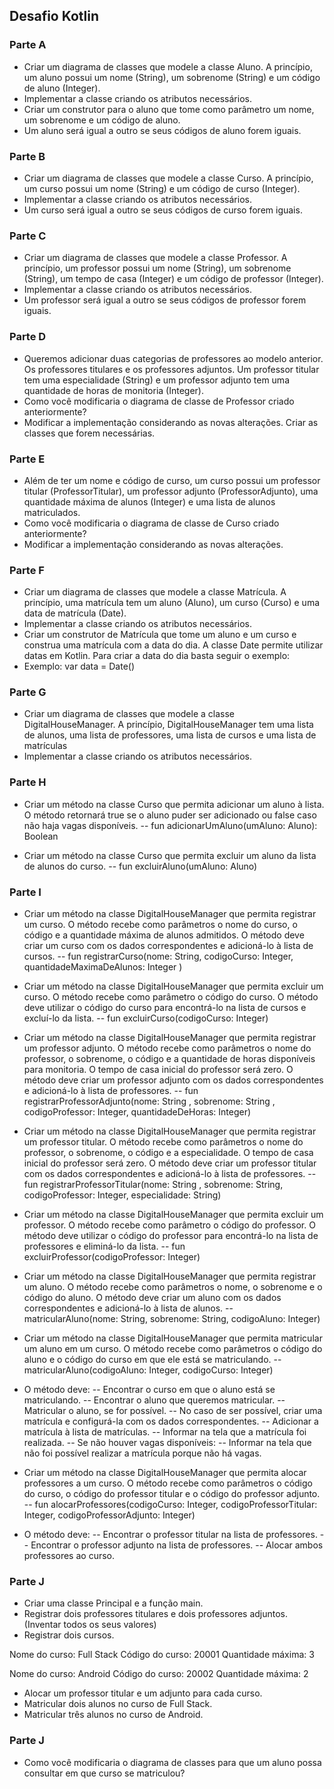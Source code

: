 ## Desafio Kotlin

### Parte A
- Criar um diagrama de classes que modele a classe Aluno. A princípio, um aluno possui um nome (String), um sobrenome (String) e um código de aluno (Integer).
- Implementar a classe criando os atributos necessários.
- Criar um construtor para o aluno que tome como parâmetro um nome, um sobrenome e um código de aluno.
- Um aluno será igual a outro se seus códigos de aluno forem iguais.

### Parte B
- Criar um diagrama de classes que modele a classe Curso.  A princípio, um curso possui um nome (String) e um código de curso (Integer).
- Implementar a classe criando os atributos necessários.
- Um curso será igual a outro se seus códigos de curso forem iguais.

### Parte C
- Criar um diagrama de classes que modele a classe Professor.  A princípio, um professor possui um nome (String), um sobrenome (String), um tempo de casa (Integer) e um código de professor (Integer).
- Implementar a classe criando os atributos necessários.
- Um professor será igual a outro se seus códigos de professor forem iguais.

### Parte D
- Queremos adicionar duas categorias de professores ao modelo anterior. Os professores titulares e os professores adjuntos. Um professor titular tem uma especialidade (String) e um professor adjunto tem uma quantidade de horas de monitoria (Integer).  
- Como você modificaria o diagrama de classe de Professor criado anteriormente?
- Modificar a implementação considerando as novas alterações. Criar as classes que forem necessárias.

### Parte E
- Além de ter um nome e código de curso, um curso possui um professor titular (ProfessorTitular), um professor adjunto (ProfessorAdjunto), uma quantidade máxima de alunos (Integer) e uma lista de alunos matriculados. 
- Como você modificaria o diagrama de classe de Curso criado anteriormente?
- Modificar a implementação considerando as novas alterações.

### Parte F
- Criar um diagrama de classes que modele a classe Matrícula. A princípio, uma matrícula tem um aluno (Aluno), um curso (Curso) e uma data de matrícula (Date).
- Implementar a classe criando os atributos necessários.
- Criar um construtor de Matrícula que tome um aluno e um curso e construa uma matrícula com a data do dia. A classe Date permite utilizar datas em Kotlin. Para criar a data do dia basta seguir o exemplo:
- Exemplo:
	 var data = Date()

### Parte G
- Criar um diagrama de classes que modele a classe DigitalHouseManager. A princípio, DigitalHouseManager tem uma lista de alunos, uma lista de professores, uma lista de cursos e uma lista de matrículas
- Implementar a classe criando os atributos necessários.

### Parte H
- Criar um método na classe Curso que permita adicionar um aluno à lista. O método retornará true se o aluno puder ser adicionado ou false caso não haja vagas disponíveis.
-- fun adicionarUmAluno(umAluno: Aluno): Boolean

- Criar um método na classe Curso que permita excluir um aluno da lista de alunos do curso.
-- fun excluirAluno(umAluno: Aluno)

### Parte I
- Criar um método na classe DigitalHouseManager que permita registrar um curso. O método recebe como parâmetros o nome do curso, o código e a quantidade máxima de alunos admitidos. O método deve criar um curso com os dados correspondentes e adicioná-lo à lista de cursos.
-- fun registrarCurso(nome: String, codigoCurso: Integer, quantidadeMaximaDeAlunos: Integer )

- Criar um método na classe DigitalHouseManager que permita excluir um curso. O método recebe como parâmetro o código do curso. O método deve utilizar o código do curso para encontrá-lo na lista de cursos e excluí-lo da lista. 
-- fun excluirCurso(codigoCurso: Integer)

- Criar um método na classe DigitalHouseManager que permita registrar um professor adjunto. O método recebe como parâmetros o nome do professor, o sobrenome, o código e a quantidade de horas disponíveis para monitoria. O tempo de casa inicial do professor será zero. O método deve criar um professor adjunto com os dados correspondentes e adicioná-lo à lista de professores.
-- fun registrarProfessorAdjunto(nome: String , sobrenome: String , codigoProfessor: Integer, quantidadeDeHoras: Integer)

- Criar um método na classe DigitalHouseManager que permita registrar um professor titular. O método recebe como parâmetros o nome do professor, o sobrenome, o código e a especialidade. O tempo de casa inicial do professor será zero. O método deve criar um professor titular com os dados correspondentes e adicioná-lo à lista de professores.
-- fun registrarProfessorTitular(nome: String , sobrenome: String, codigoProfessor: Integer, especialidade: String)

- Criar um método na classe DigitalHouseManager que permita excluir um professor.  O método recebe como parâmetro o código do professor. O método deve utilizar o código do professor para encontrá-lo na lista de professores e eliminá-lo da lista. 
-- fun excluirProfessor(codigoProfessor: Integer)

- Criar um método na classe DigitalHouseManager que permita registrar um aluno. O método recebe como parâmetros o nome, o sobrenome e o código do aluno. O método deve criar um aluno com os dados correspondentes e adicioná-lo à lista de alunos.
-- matricularAluno(nome: String, sobrenome: String, codigoAluno: Integer)

- Criar um método na classe DigitalHouseManager que permita matricular um aluno em um curso. O método recebe como parâmetros o código do aluno e o código do curso em que ele está se matriculando. 
-- matricularAluno(codigoAluno: Integer, codigoCurso:  Integer)

- O método deve:
-- Encontrar o curso em que o aluno está se matriculando.
-- Encontrar o aluno que queremos matricular.
-- Matricular o aluno, se for possível.
-- No caso de ser possível, criar uma matrícula e configurá-la com os dados correspondentes.
-- Adicionar a matrícula à lista de matrículas.
-- Informar na tela que a matrícula foi realizada.
-- Se não houver vagas disponíveis:
-- Informar na tela que não foi possível realizar a matrícula porque não há vagas.

- Criar um método na classe DigitalHouseManager que permita alocar professores a um curso. O método recebe como parâmetros o código do curso, o código do professor titular e o código do professor adjunto.
-- fun alocarProfessores(codigoCurso: Integer, codigoProfessorTitular:  Integer, codigoProfessorAdjunto: Integer)

- O método deve:
-- Encontrar o professor titular na lista de professores.
-- Encontrar o professor adjunto na lista de professores.
-- Alocar ambos professores ao curso.

### Parte J
- Criar uma classe Principal e a função main.
- Registrar dois professores titulares e dois professores adjuntos. (Inventar todos os seus valores)
- Registrar dois cursos.

Nome do curso: 	Full Stack 
Código do curso: 	20001
Quantidade máxima:     	3

Nome do curso: 	Android 
Código do curso: 	20002
Quantidade máxima:     	2


- Alocar um professor titular e um adjunto para cada curso.
- Matricular dois alunos no curso de Full Stack.
- Matricular três alunos no curso de Android.

### Parte J
- Como você modificaria o diagrama de classes para que um aluno possa consultar em que curso se matriculou?
